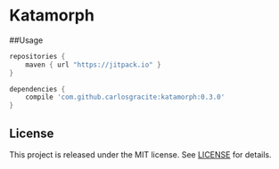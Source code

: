 # Katamorph

##Usage

```groovy
repositories {
    maven { url "https://jitpack.io" }
}

dependencies {
    compile 'com.github.carlosgracite:katamorph:0.3.0'
}
```

## License

This project is released under the MIT license. See [LICENSE](LICENSE) for details.
